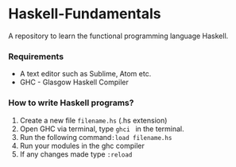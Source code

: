 # Haskell-Fundamentals
A repository to learn the functional programming language Haskell.

### Requirements

* A text editor such as Sublime, Atom etc.
* GHC - Glasgow Haskell Compiler

### How to write Haskell programs?

1. Create a new file ```filename.hs``` (.hs extension)
2. Open GHC via terminal, type ```ghci ``` 
in the terminal.
3. Run the following command```:load filename.hs```
4. Run your modules in the ghc compiler
5. If any changes made type ```:reload```
